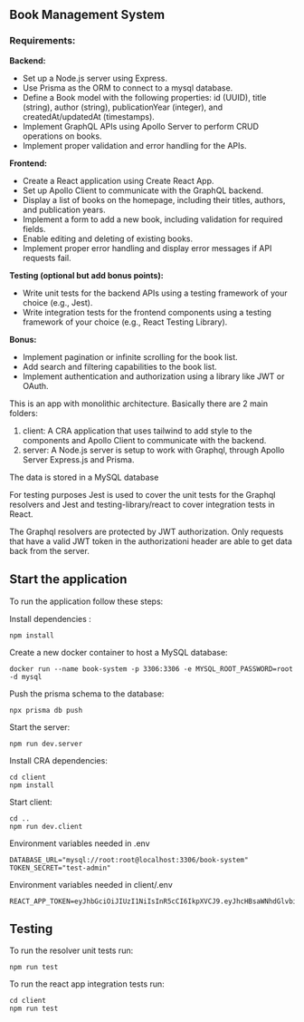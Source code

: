 ## Book Management System

### Requirements:

**Backend:**

- Set up a Node.js server using Express.
- Use Prisma as the ORM to connect to a mysql database.
- Define a Book model with the following properties: id (UUID), title (string), author (string), publicationYear (integer), and createdAt/updatedAt (timestamps).
- Implement GraphQL APIs using Apollo Server to perform CRUD operations on books.
- Implement proper validation and error handling for the APIs.

**Frontend:**

- Create a React application using Create React App.
- Set up Apollo Client to communicate with the GraphQL backend.
- Display a list of books on the homepage, including their titles, authors, and publication years.
- Implement a form to add a new book, including validation for required fields.
- Enable editing and deleting of existing books.
- Implement proper error handling and display error messages if API requests fail.

**Testing (optional but add bonus points):**

- Write unit tests for the backend APIs using a testing framework of your choice (e.g., Jest).
- Write integration tests for the frontend components using a testing framework of your choice (e.g., React Testing Library).

**Bonus:**

- Implement pagination or infinite scrolling for the book list.
- Add search and filtering capabilities to the book list.
- Implement authentication and authorization using a library like JWT or OAuth.

This is an app with monolithic architecture. Basically there are 2 main folders:

1. client: A CRA application that uses tailwind to add style to the components and Apollo Client to communicate with the backend.
2. server: A Node.js server is setup to work with Graphql, through Apollo Server Express.js and Prisma.

The data is stored in a MySQL database

For testing purposes Jest is used to cover the unit tests for the Graphql resolvers and Jest and testing-library/react to cover integration tests in React.

The Graphql resolvers are protected by JWT authorization. Only requests that have a valid JWT token in the authorizationi header are able to get data back from the server.

## Start the application

To run the application follow these steps:

Install dependencies :

```
npm install
```

Create a new docker container to host a MySQL database:

```
docker run --name book-system -p 3306:3306 -e MYSQL_ROOT_PASSWORD=root -d mysql
```

Push the prisma schema to the database:

```
npx prisma db push
```

Start the server:

```
npm run dev.server
```

Install CRA dependencies:

```
cd client
npm install
```

Start client:

```
cd ..
npm run dev.client
```

Environment variables needed in .env

```
DATABASE_URL="mysql://root:root@localhost:3306/book-system"
TOKEN_SECRET="test-admin"
```

Environment variables needed in client/.env

```
REACT_APP_TOKEN=eyJhbGciOiJIUzI1NiIsInR5cCI6IkpXVCJ9.eyJhcHBsaWNhdGlvbiI6ImJvb2stbWFuYWdlbWVudC1zeXN0ZW0iLCJpYXQiOjE1MTYyMzkwMjJ9.iT51THicnwBUtLF3ELeDIa7D7BQy7rpBIMIf8NPKwCQ
```

## Testing

To run the resolver unit tests run:

```
npm run test
```

To run the react app integration tests run:

```
cd client
npm run test
```

